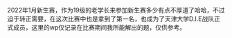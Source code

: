 2022年1月新生赛，作为19级的老学长来参加新生赛多少有点不厚道了哈哈，不过迫于转正需要，在这次比赛中也是拿到了第一名，也成为了天津大学D.I.E战队正式成员，这里的wp仅记录在比赛期间我所能解出的题，仅供参考。